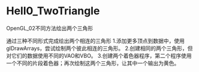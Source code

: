 # Hell0_TwoTriangle
OpenGL_02不同方法绘出两个三角形

通过三种不同形式完成绘出两个相连的三角形
1.添加更多顶点到数据中，使用glDrawArrays，尝试绘制两个彼此相连的三角形。
2.创建相同的两个三角形，但对它们的数据使用不同的VAO和VBO。
3.创建两个着色器程序，第二个程序使用一个不同的片段着色器；再次绘制这两个三角形，让其中一个输出为黄色。

